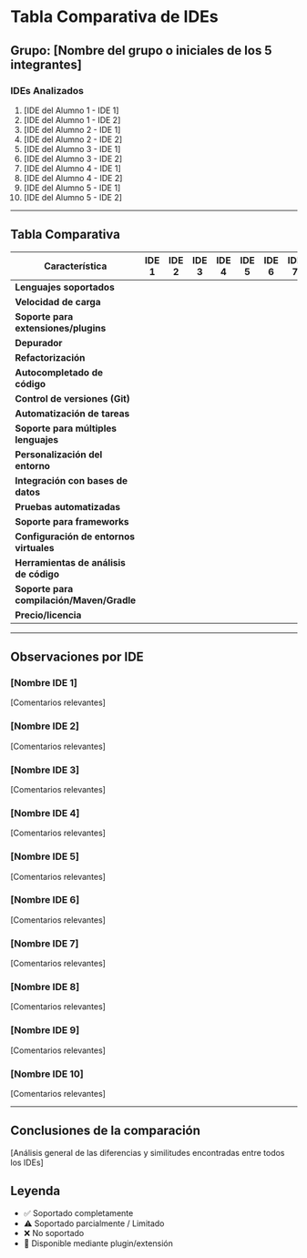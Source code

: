 # Tabla Comparativa de IDEs

## Grupo: [Nombre del grupo o iniciales de los 5 integrantes]

### IDEs Analizados
1. [IDE del Alumno 1 - IDE 1]
2. [IDE del Alumno 1 - IDE 2]
3. [IDE del Alumno 2 - IDE 1]
4. [IDE del Alumno 2 - IDE 2]
5. [IDE del Alumno 3 - IDE 1]
6. [IDE del Alumno 3 - IDE 2]
7. [IDE del Alumno 4 - IDE 1]
8. [IDE del Alumno 4 - IDE 2]
9. [IDE del Alumno 5 - IDE 1]
10. [IDE del Alumno 5 - IDE 2]

---

## Tabla Comparativa

| Característica | IDE 1 | IDE 2 | IDE 3 | IDE 4 | IDE 5 | IDE 6 | IDE 7 | IDE 8 | IDE 9 | IDE 10 |
|---------------|-------|-------|-------|-------|-------|-------|-------|-------|-------|--------|
| **Lenguajes soportados** | | | | | | | | | | |
| **Velocidad de carga** | | | | | | | | | | |
| **Soporte para extensiones/plugins** | | | | | | | | | | |
| **Depurador** | | | | | | | | | | |
| **Refactorización** | | | | | | | | | | |
| **Autocompletado de código** | | | | | | | | | | |
| **Control de versiones (Git)** | | | | | | | | | | |
| **Automatización de tareas** | | | | | | | | | | |
| **Soporte para múltiples lenguajes** | | | | | | | | | | |
| **Personalización del entorno** | | | | | | | | | | |
| **Integración con bases de datos** | | | | | | | | | | |
| **Pruebas automatizadas** | | | | | | | | | | |
| **Soporte para frameworks** | | | | | | | | | | |
| **Configuración de entornos virtuales** | | | | | | | | | | |
| **Herramientas de análisis de código** | | | | | | | | | | |
| **Soporte para compilación/Maven/Gradle** | | | | | | | | | | |
| **Precio/licencia** | | | | | | | | | | |

---

## Observaciones por IDE

### [Nombre IDE 1]
[Comentarios relevantes]

### [Nombre IDE 2]
[Comentarios relevantes]

### [Nombre IDE 3]
[Comentarios relevantes]

### [Nombre IDE 4]
[Comentarios relevantes]

### [Nombre IDE 5]
[Comentarios relevantes]

### [Nombre IDE 6]
[Comentarios relevantes]

### [Nombre IDE 7]
[Comentarios relevantes]

### [Nombre IDE 8]
[Comentarios relevantes]

### [Nombre IDE 9]
[Comentarios relevantes]

### [Nombre IDE 10]
[Comentarios relevantes]

---

## Conclusiones de la comparación
[Análisis general de las diferencias y similitudes encontradas entre todos los IDEs]

## Leyenda
- ✅ Soportado completamente
- ⚠️ Soportado parcialmente / Limitado
- ❌ No soportado
- 🔌 Disponible mediante plugin/extensión
